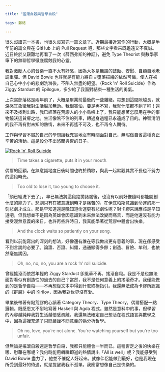 ```yaml
---

title: "搖滾自殺與哲學自殺"

tags: 雜緒

---
```


很久沒讀完一本書，也很久沒寫完一篇文章了。近期最接近寫作的行動，大概是半年前的論文與在 GitHub 上的 Pull Request 吧，那些文字看來既遙遠又不真誠。近日終於又艱難地再看了一次《薛西弗斯的神話》，避免 Type Theorist 與數學家筆下的無聊哲學徹底腐蝕我的心靈。

我對激勵人心的音樂一直不太有好感，因為大多是無謂的鼓勵、安慰、自顧自地老調重彈。但 David Bowie 也許就是有能力將自甘墮落描繪的依然可憐，使人在被自己心中小小的悲劇洗滌後，不陷入無盡的絕望。〈Rock 'n' Roll Suicide〉作為 Ziggy Stardust 的 Epilogue，多少給了我面對結束一種生活的勇氣。

上次寫部落格是兩年前了，大概是畢業前最後的一些雜緒。每想到這間隙越長，就深感其象徵我對生活越加無助。我很害怕，要是再不寫，我就什麼都不剩了吧！還來不及找到出路，我已經落在荒謬人的小小島嶼上了，我只能想著怎麼用在手的事物饒沃這貧瘠之地。生活像煞不住的列車，轉過身過程已永遠成了目的。神智清明的我不再有對未知的熱情，未來不再遙不可及，也不再令人期待。

工作與學習不屬於自己的學問讓我充實地沒有時間面對自己，無暇做自省這種真正辛苦的活動。這是段分不出悠閒與否的日子。

[![Rock 'n' Roll Suicide](http://img.youtube.com/vi/SOgVoxqKU7U/0.jpg)](http://www.youtube.com/watch?v=SOgVoxqKU7U "Rock 'n' Roll Suicide")

> Time takes a cigarette, puts it in your mouth.

偶爾的回顧，在無意識地度日後時間也終於稍歇，與我一起默觀其實不長也不努力的這段時光。

> Too old to lose it, too young to choose it. 

「頭已經洗下去了」，早已無法將這段路拋諸腦後，也沒有以前好像隨時都能開創什麼的能力了。悲劇只有在被意識到時才是痛苦的，在伊底帕斯意識到命運的那一刻悲劇才成立。那是早知道還是晚知道命運更有悲劇性呢？對卡繆來說應該是早知道吧，但我想並不是因為英雄會因意識到未來無法改變而痛苦，而是他還沒有能力接受漫無意義的來日。也許再些許時日，我真能學著從荒謬中體會出快樂。

> And the clock waits so patiently on your song.

看到以前能寫出的深刻的想法，好像還有誰在等我做出更有意義的事，現在卻感受不到言說的必要了。論證、否證、糾錯，通通顯得多餘；創造、冒險、牟利，也依然毫無誘因。

> Oh, no, no, no, you are a rock ‘n’ roll suicide.

曾經搖滾而依然年輕的 Ziggy Stardust 卻風華不再，搖滾自殺。我是不是也無法面對看似有創造性的過去的自己？當然，我不是任何意義上的搖滾奇才。我僅能做到的是哲學自殺——不再想從文本中得到什麼終極指引。我還無法成為卡繆所認識的《群魔》中的 Kirilov，因為我對世界沒有愛。

畢業後帶著有點荒謬的心讀著 Category Theory、Type Theory，偶爾搭配一點邏輯。既感恩又不耐地寫著 Haskell 與 Agda 程式。雖然是意料中的事，但學習的內容越純粹我對生活越倍感疏離。我還無法確定自己想活在程式語言與數學之中，因為這裡充滿了只問嚴謹不問意義的偽分析哲學。

> Oh no, love, you’re not alone. You're watching yourself but you're too unfair.

但無論是搖滾自殺還是哲學自殺，我都只能體會一半而已。這種否定之後的快樂在哪、慰藉在哪呢？我何時能用轉瞬即逝的熱情說出「All is well」呢？我能感受到 David Bowie 盡力了，他並不催促人好起來。就像伴侶能做到最好，也是我現在所受到最好的待遇，就是提醒我我不孤單。我應當想像自己是快樂的。